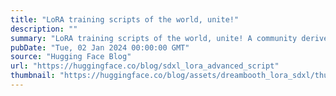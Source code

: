 ```yaml
---
title: "LoRA training scripts of the world, unite!"
description: ""
summary: "LoRA training scripts of the world, unite! A community derived guide to some of the SOTA practices f..."
pubDate: "Tue, 02 Jan 2024 00:00:00 GMT"
source: "Hugging Face Blog"
url: "https://huggingface.co/blog/sdxl_lora_advanced_script"
thumbnail: "https://huggingface.co/blog/assets/dreambooth_lora_sdxl/thumbnail.png"
---
```


